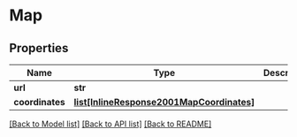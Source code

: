 # Map

## Properties
Name | Type | Description | Notes
------------ | ------------- | ------------- | -------------
**url** | **str** |  | [optional] 
**coordinates** | [**list[InlineResponse2001MapCoordinates]**](InlineResponse2001MapCoordinates.md) |  | [optional] 

[[Back to Model list]](../README.md#documentation-for-models) [[Back to API list]](../README.md#documentation-for-api-endpoints) [[Back to README]](../README.md)


